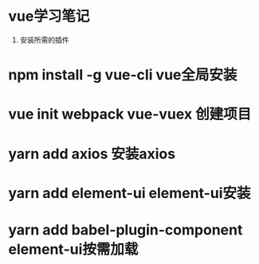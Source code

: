 # vue学习笔记
1. 安装所需的插件
 # npm install -g vue-cli  vue全局安装
 # vue init webpack vue-vuex 创建项目
 # yarn add axios 安装axios
 # yarn add element-ui  element-ui安装
 # yarn add babel-plugin-component element-ui按需加载
